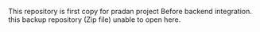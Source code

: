 This repository is first copy for pradan project Before backend integration. this  backup repository (Zip file) unable to open here.
